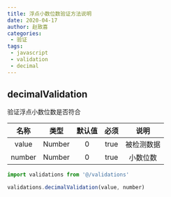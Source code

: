 ```yaml
---
title: 浮点小数位数验证方法说明
date: 2020-04-17
author: 赵致喜
categories:
 - 验证
tags:
 - javascript
 - validation
 - decimal
---
```

## decimalValidation

验证浮点小数位数是否符合

|  名称  |  类型  | 默认值 | 必须 |    说明    |
| :----: | :----: | :----: | :--: | :--------: |
| value  | Number |   0    | true | 被检测数据 |
| number | Number |   0    | true |  小数位数  |

```js
import validations from '@/validations'

validations.decimalValidation(value, number)
```
